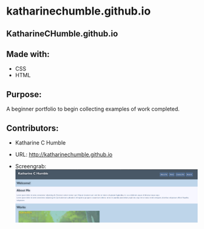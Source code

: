 # katharinechumble.github.io

## KatharineCHumble.github.io

## Made with:
- CSS
- HTML

## Purpose:
A beginner portfolio to begin collecting examples of work completed.

## Contributors:
- Katharine C Humble

- URL: http://katharinechumble.github.io
- Screengrab: ![screenshot](/assets/imgs/screengrab.png)